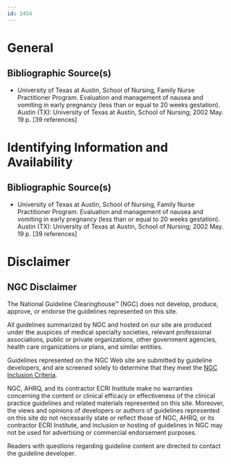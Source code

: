 ```yaml
---
id: 2454
---
```


# General

## Bibliographic Source(s)

- University of Texas at Austin, School of Nursing, Family Nurse Practitioner Program. Evaluation and management of nausea and vomiting in early pregnancy (less than or equal to 20 weeks gestation). Austin (TX): University of Texas at Austin, School of Nursing; 2002 May. 19 p. [39 references]

# Identifying Information and Availability

## Bibliographic Source(s)

- University of Texas at Austin, School of Nursing, Family Nurse Practitioner Program. Evaluation and management of nausea and vomiting in early pregnancy (less than or equal to 20 weeks gestation). Austin (TX): University of Texas at Austin, School of Nursing; 2002 May. 19 p. [39 references]

# Disclaimer

## NGC Disclaimer

The National Guideline Clearinghouse™ (NGC) does not develop, produce, approve, or endorse the guidelines represented on this site.

All guidelines summarized by NGC and hosted on our site are produced under the auspices of medical specialty societies, relevant professional associations, public or private organizations, other government agencies, health care organizations or plans, and similar entities.

Guidelines represented on the NGC Web site are submitted by guideline developers, and are screened solely to determine that they meet the [NGC Inclusion Criteria](/help-and-about/summaries/inclusion-criteria).

NGC, AHRQ, and its contractor ECRI Institute make no warranties concerning the content or clinical efficacy or effectiveness of the clinical practice guidelines and related materials represented on this site. Moreover, the views and opinions of developers or authors of guidelines represented on this site do not necessarily state or reflect those of NGC, AHRQ, or its contractor ECRI Institute, and inclusion or hosting of guidelines in NGC may not be used for advertising or commercial endorsement purposes.

Readers with questions regarding guideline content are directed to contact the guideline developer.

